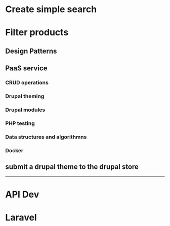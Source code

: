 # Create simple search 
# Filter products

## Design Patterns
## PaaS service

### CRUD operations
### Drupal theming
### Drupal modules
### PHP testing

### Data structures and algorithmns

### Docker
## submit a drupal theme to the drupal store





------------------
# API Dev
# Laravel